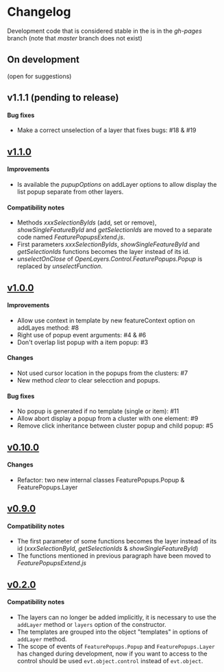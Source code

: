 Changelog
=========

Development code that is considered stable in the is in the *gh-pages* branch (note that *master* branch does not exist)


On development
--------------

(open for suggestions)


v1.1.1 (pending to release)
---------------------------

#### Bug fixes
 * Make a correct unselection of a layer that fixes bugs: #18 & #19


[v1.1.0](https://github.com/jorix/OL-FeaturePopups/releases/tag/v1.1.0)
-----------------------------------------------------------------------

#### Improvements
 * Is available the *pupupOptions* on addLayer options to allow display the list popup separate from other layers.

#### Compatibility notes
 * Methods *xxxSelectionByIds* (add, set or remove), *showSingleFeatureById* and *getSelectionIds* are moved to a separate code named *FeaturePopupsExtend.js*.
 * First parameters *xxxSelectionByIds*, *showSingleFeatureById* and *getSelectionIds* functions becomes the layer instead of its id.
 * *unselectOnClose* of *OpenLayers.Control.FeaturePopups.Popup* is replaced by *unselectFunction*.


[v1.0.0](https://github.com/jorix/OL-FeaturePopups/releases/tag/v1.0.0)
-----------------------------------------------------------------------

#### Improvements
 * Allow use context in template by new featureContext option on addLayes method: #8
 * Right use of popup event arguments: #4 & #6
 * Don't overlap list popup with a item popup: #3

#### Changes
 * Not used cursor location in the popups from the clusters: #7
 * New method *clear* to clear selecction and popups.

#### Bug fixes
 * No popup is generated if no template (single or item): #11
 * Allow abort display a popup from a cluster with one element: #9
 * Remove click inheritance between cluster popup and child popup: #5


[v0.10.0](https://github.com/jorix/OL-FeaturePopups/releases/tag/v0.10.0)
-----------------------------------------------------------------------

#### Changes
 * Refactor: two new internal classes FeaturePopups.Popup & FeaturePopups.Layer


[v0.9.0](https://github.com/jorix/OL-FeaturePopups/releases/tag/v0.9.0)
-----------------------------------------------------------------------

#### Compatibility notes
 * The first parameter of some functions becomes the layer instead of its id (*xxxSelectionById*, *getSelectionIds* & *showSingleFeatureById*)
 * The functions mentioned in previous paragraph have been moved to *FeaturePopupsExtend.js*


[v0.2.0](https://github.com/jorix/OL-FeaturePopups/releases/tag/v0.2.0)
-----------------------------------------------------------------------

#### Compatibility notes
 * The layers can no longer be added implicitly, it is necessary to use the `addLayer` method or `layers` option of the constructor.
 * The templates are grouped into the object "templates" in options of `addLayer` method.
 * The scope of events of `FeaturePopups.Popup` and `FeaturePopups.Layer` has changed during development, now if you want to access to the control should be used `evt.object.control` instead of `evt.object`.
 

